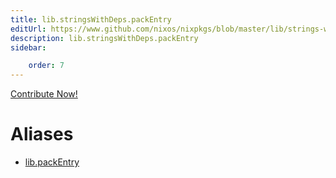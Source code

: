 ```yaml
---
title: lib.stringsWithDeps.packEntry
editUrl: https://www.github.com/nixos/nixpkgs/blob/master/lib/strings-with-deps.nix#L82C15
description: lib.stringsWithDeps.packEntry
sidebar:

    order: 7
---
```


<a href="https://www.github.com/nixos/nixpkgs/blob/master/lib/strings-with-deps.nix#L82C15">Contribute Now!</a>


# Aliases

- [lib.packEntry](./reference/lib/lib-packEntry)


